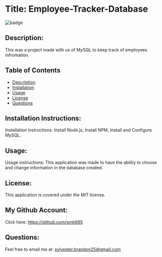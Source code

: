 # Title: Employee-Tracker-Database 
![badge](https://img.shields.io/badge/license-MIT-darkred)

## Description:

This was a project made with us of MySQL to keep track of employees infromation.

## Table of Contents
- [Description](#description)
- [Installation](#installation)
- [Usage](#usage)
- [License](#license)
- [Questions](#questions)

## Installation Instructions:
Installation instructions: Install Node.js, Install NPM, Install and Configure MySQL.

## Usage:
Usage instructions: This application was made to have the ability to choose and change information in the database created.

## License:
This application is covered under the MIT license. 

## My Github Account:
  Click here: https://github.com/smb685

  ## Questions:
  Feel free to email me at: sylvester.brandon25@gmail.com
